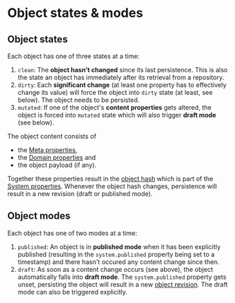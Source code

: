 Object states & modes
=====================

Object states
-------------

Each object has one of three states at a time:

1. `clean`: The **object hasn't changed** since its last persistence. This is also the state an object has immediately after its retrieval from a repository.
2. `dirty`: Each **significant change** (at least one property has to effectively change its value) will force the object into `dirty` state (at least, see below). The object needs to be persisted.
3. `mutated`: If one of the object's **content properties** gets altered, the object is forced into `mutated` state which will also trigger **draft mode** (see below).

The object content consists of

* the [Meta properties](object-properties.md#b-meta-properties),
* the [Domain properties](object-properties.md#c-domain-properties) and
* the object payload (if any).

Together these properties result in the [object hash](object-hash.md) which is part of the [System properties](object-properties.md#a-system-properties). Whenever the object hash changes, persistence will result in a new revision (draft or published mode).

Object modes
------------

Each object has one of two modes at a time:

1. `published`: An object is in **published mode** when it has been explicitly published (resulting in the `system.published` property being set to a timestamp) and there hasn't occured any content change since then.
2. `draft`: As soon as a content change occurs (see above), the object automatically falls into **draft mode**. The `system.published` property gets unset, persisting the object will result in a new [object revision](object-revisions.md). The draft mode can also be triggered explicitly.